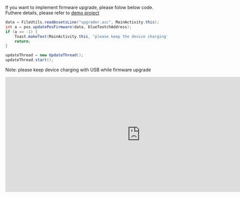 If you want to implement firmware upgrade, please folow below code. 
Futhere details, please refer to [demo project](https://gitlab.com/dspread/android/-/blob/master/pos_android_studio_demo/pos_android_studio_app/src/main/java/com/dspread/demoui/activities/MainActivity.java#L2461)



``` java
data = FileUtils.readAssetsLine("upgrader.asc", MainActivity.this);
int a = pos.updatePosFirmware(data, blueTootchAddress);
if (a == -1) {
    Toast.makeText(MainActivity.this, "please keep the device charging", Toast.LENGTH_LONG).show(); 
    return;
}

updateThread = new UpdateThread();
updateThread.start();
```

Note: please keep device charging with USB while firmware upgrade

<p align="center">
<iframe width="840" align height="360" src="https://www.youtube.com/embed/5ZTFwyKwPls" frameborder="0" allow="accelerometer; autoplay; clipboard-write; encrypted-media; gyroscope; picture-in-picture" allowfullscreen></iframe>
</p>
